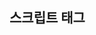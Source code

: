 ## 스크립트 태그 <script>
: 스크립트 태그 내부에다가 js 내용 삽입(스크립트 코드를 html에 직접 작성)하거나 외부 js를 src로 가져올 때 사용한다
- head 태그 안에 작성하는 것이 일반적이지만 body 안에 가장 끝에 쓸 수 있다.
~~~
const myName =document.getElementById('my-name');
-> 이거 실행하고 싶으면 <div id="my-name">heropy</div>을 먼저 실행 시키고 <script src="./js/mian.js"></script> 이게 실행되야 한다
~~~
  
### 1. 속성
  - async 속성 : html에서 스크립트의 비동기적 실행 여부, 직접적으로 입력하는 경우는 없음, src 속성이 필수(외부js를 활용한다는 뜻)
    * js의 동기적 실행과 비동기적 실행: 동기적인 실행은 js 코드가 순차적으로 위에서 아래로 순서대로 실행되는 것, 비동기적 실행은 순차적으로 실행되는 것이 아니라 필요에 의해 단계를 건너뛸 수 있어 비순차적이다
  - defer 속성 : src 속성 필수(외부js를 활용한다는 뜻), 문서 파싱 구분 분석 후 작동 여부 , html에서 있는 내용을 js에서 찾아서 분석(실행)해야하는 경우가 있는 데 실행하는 js 코드가 html에서 언제 동작하느냐에 따라서 html을 제대로 실행하는 여부가 달림.
    -> html의 문서 전체를 분석한 다음 js 소스에 있는 파일을 실행해라는 선언하는 부분이다: 스크립트 코드를 body 안 가장 끝 쪽에 작성하는 것을 방지함
  -src 속성 : script 태그에 src를 이용해서 외부 js를 가져오면 script 내부의 작성된 js 코드는 무시된다.
  - type 속성: 기본값이 text/javascript 이며 요즘엔 쓰지 않는다. type 속성을 통해 굳이 다른 종류의 js는 사용하지 않는다

### 2. noscript 태그
  : 예전에는 js가 작동하지 않는 브라우저가 있었는데 이 태그를 통해서 js가 동작하지 않는 환경에서는 이런 내용을 실행해주세요 라고 정의 할 때 그 정의 내용을 이 태그 안에 작성함
  - noscript를 통해서 js가 실행되지 않는 환경에서 무슨 내용을 화면에 출력하고 사용자에게 노출할 것인가의 내용을 noscript 태그 안에다 작성한다.
  - 중첩 브라우저 컨텍스트를 이용할 때도 스크립트 코드가 실행되지 못하게 sandbox 속성을 통해 막았던 것을 이 태그로 해결할 수 있었다
  - noscript html에서 index html을 iframe 태그를 이용하여 가져옴. iframe에 sandbox 속성 추가시 index html의 스크립트가 차단되어 index html의 noscript 태그 안 내용이 출력된다

### 표 콘텐츠
: excel이나 구글 스프레드 시트 등에서 만들 수 있는 데이터 양식
  
#### [기본 틀 구성 태그]
: 표-줄-칸 순으로 만든다.
  
1. table 태그 
  : 테이블 표를 만들 때 사용, 일반적으로 인라인과 블록요소로 표를 못만드므로 display:table 으로 선언, 하지만 기본적으로 블록요소처럼 굉장히 유사한 특성을 가진다.
  - 표가 들어가 영역 설정하는 역할
  - table 태그는 표를 만드는 용도로만 사용
  - table 이하의 다른 display 값들은 신경 안써도 됨
  
2. tr 태그 table row: 행(줄)을 만드는 태그, display: table-row(별도 수정해서 쓰지x)
  
3. th 태그 table header
  - display: table-cell(별도 수정해서 쓰지x)
  - 제목의 역할 하는 부분에서는 th 태그 사용
  - th태그는 글씨가 두껍게 됨
  - abbr 속성 : th에 대한 간단한 설명
  - headers 속성 : 다른 th와 연결되있는 거면 그 아이디와 연결하기 위한 것(종속되어져 있다는 것을 표현하기 위해서) , headers=”자신의 상위 개념의 칸의 아이디”
  - colspan 속성 : 자기가 존재하는 셀의 위치에서 열 을 몇 칸까지 확장해서 병합할 것인가(수평 병합), 기본: 1
  -rowspan 속성: 자기가 존재하는 셀의 위치에서 줄을 몇 줄 확장해서 병합할 것인가(수직 병합), 기본:1
  -scop 속성: 각각 머리글(header)들이 어떤 칸들을 의미하는지 어떤 칸들에 종속되어있는 지 볼 때 사용, 잘 사용하지는 않음
    -> col: 자신의 열을 지칭하는 것
  
4. td 태그 table data : 열(칸=cell)을 만드는 태그, 일반적으로는 td 태그를 많이 씀
  - display: table-cell(별도 수정해서 쓰지x)
  - 칸 같은 경우 무조건 하나의 줄 안에 포함되어야 함
  - headers 속성 : th에 있는 id 값 연결, 굳이 연결 다 안해도 됨
  - colspan 속성 : 열 기준 확장
  - rowspan 속성 : 줄 기준 확장

5.예제
~~~
 <table>
    <tr>
      <!--표의 header 부분이므로 th 작성-->
      <th>데이터 타입</th>
      <th>데이터 값</th>
    </tr>
    <!--표의 data 부분이므로 td 작성-->
    <tr>
      <td>알파벳</td>
      <td>A</td>
    </tr>
    <tr>
      <td>숫자</td>
      <td>7</td>
    </tr>
  </table>
->html
~~~
~~~
/*셀과 셀 사이 여백 없앰*/
table {
  border-collapse: collapse;
}
/*칸 스타일*/
th {
  border: 1px solid red;
  padding: 10px;
  background-color: lightgrey;
}
td {
  border: 1px solid red;
  padding: 10px;
}
-> css
~~~
![image](https://user-images.githubusercontent.com/89250252/130329544-553f9307-66c3-475a-a607-b39ad39ebc4f.png)

~~~
 <table>
    <tr>
      <th rowspan="2" id="th-data">데이터</th>
      <th headers="th-data"> 타입</th>

      <td>알파벳</td>
      <td >숫자</td>
    </tr>
   
    <tr>
      <th headers="th-data">값</th>
      <td>A</td>
      <td>7</td>
    </tr>
    
  </table>
 ~~~
![image](https://user-images.githubusercontent.com/89250252/130329563-bb6c7ede-ac5b-466e-86b9-c59f8e3a4d4d.png)
  
  - 예전에는 표 태그를 웹의 레이아웃을 잡는 역할로 쓰였지만 지금은 css 가 잘되어있어서 표 태그 이외의 다른 용도로 쓰면 안됨

### [표 보조 태그]
1. caption 태그 : 하나의 table의 실질적인 제목 설정하는 것이므로 제목이 두개 될 수 없다.
  - display: table-caption -> table 내부에 들어가는 태그 이기 때문에 신경x
  - table 태그의 바로 밑쪽에 작성해야 함

2. 표 열들 공통적 정의
  - col 태그 : col은 하나의 열
    -> 빈 태그
    -> 보통 caption 태그 밑에 씀
    -> col 태그는 display: table-column 신경 x
    -> css를 주지 않는 이상 col 순서(적용할 열 순서와 동일한)대로 입력한 스타일이 적용된다. 
  - colgroup 태그 : 여러 개의 열 포함 가능
    -> 태그에 스타일을 연속적으로 입힐 때 몇 개의 col 까지를 연결할 것인가를 설정할 때 span 속성 사용해서 함
        ex) 두번째 col 부터 세번째까지이면 스타일 입힐거면 두번째 col에 span = “2” span은 숫자만큼 확장한다는 뜻이기 때문에 col이 세개가 필요해도 col 태그 두개만 있어도 작용한다.
    -> display : table-column-group 신경x
    -> col 태그를 wrapping해주는 역할
  
3. 테이블의 영역을 나누는 태그
  - 실질적으로 보이는 테이블의 영역 구성에는 영향을 미치지 않는다.
  - 의미적인 부분에서만 영역 나누는 것
  - thead 태그 : 표의 머리글
    -> display : table-header-group 신경x
  - tbody 태그 : 표의 본문
    -> display : table-body-group 신경x
  - tfoot 태그 : 표의 바닥글
    -> display : table-footer-group 신경x
